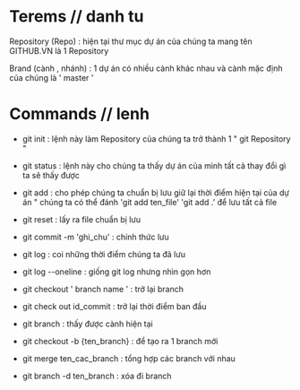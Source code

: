 # Terems // danh tu

Repository (Repo) : hiện tại thư mục dự án của chúng ta mang tên GITHUB.VN  là 1 Repository

Brand (cành ,  nhánh) : 1 dự án có nhiều cành khác nhau và cành mặc định của chúng là ' master '

# Commands // lenh

- git init : lệnh này làm Repository của chúng ta trở thành 1 " git Repository "

- git status : lệnh này cho chúng ta thấy dự án của mình tất cả thay đổi gì ta sẽ thấy được

- git add : cho phép chúng ta chuẩn bị lưu giữ lại thời điểm hiện tại của dự án " chúng ta có thể đánh 'git add ten_file'
'git add .' để lưu tất cả file

- git reset : lấy ra file chuẩn bị lưu

- git commit -m 'ghi_chu' : chính thức lưu

- git log : coi những thời điểm chúng ta đã lưu

- git log --oneline : giống git log nhưng nhìn gọn hơn 

- git checkout ' branch name ' : trở lại branch

- git check out id_commit : trở lại thời điểm ban đầu

- git branch : thấy được cành hiện tại

- git checkout -b {ten_branch} : để tạo ra 1 branch mới 

- git merge ten_cac_branch : tổng hợp các branch với nhau

- git branch -d ten_branch : xóa đi branch